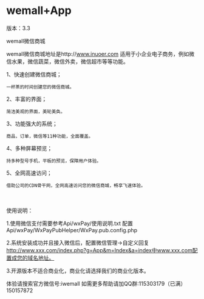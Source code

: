 wemall+App
======
版本：3.3

wemall微信商城

wemall微信商城地址是http://www.inuoer.com
适用于小企业电子商务，例如微信水果，微信蔬菜，微信外卖，微信超市等等功能。

1、快速创建微信商城；

    一杯茶的时间创建您的微信商城。
2、丰富的界面；

    简洁美观的界面，美轮美奂。                         
3、功能强大的系统；

    商品，订单，微信等11种功能，全面覆盖。
4、多种屏幕预览；

    持多种型号手机，平板的预览，保障用户体验。
5、全网高速访问；

    借助公司的CDN骨干网，全网高速访问您的微信商城，畅享飞速体验。
　　

使用说明：

1.使用微信支付需要参考Api/wxPay/使用说明.txt 配置Api/wxPay/WxPayPubHelper/WxPay.pub.config.php

2.系统安装成功并且接入微信后，配置微信管理->自定义回复 http://www.xxx.com/index.php?g=App&m=Index&a=index中www.xxx.com配置成您的域名地址。

3.开源版本不适合商业化，商业化请选择我们的商业化版本。



体验请搜索官方微信号:iwemall
如需更多帮助请加QQ群:115303179（已满）150157872